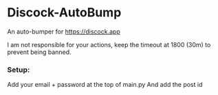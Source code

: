 # Discock-AutoBump
An auto-bumper for https://discock.app

I am not responsible for your actions, keep the timeout at 1800 (30m) to prevent being banned.

### Setup:
Add your email + password at the top of main.py
And add the post id
